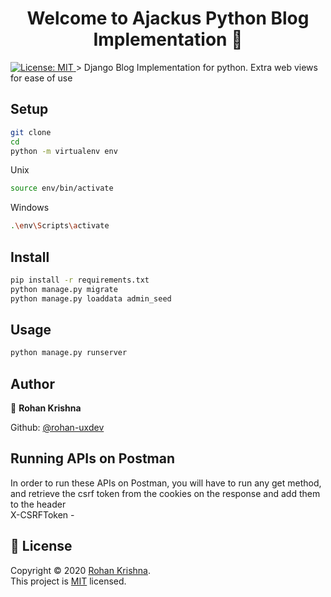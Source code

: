 <h1 align="center">Welcome to Ajackus Python Blog Implementation 👋</h1>
<p>
  <a href="https://opensource.org/licenses/MIT" target="_blank">
    <img alt="License: MIT" src="https://img.shields.io/badge/License-MIT-yellow.svg" />
  </a>
  > Django Blog Implementation for python. Extra web views for ease of use
</p>

## Setup

```sh
git clone 
cd 
python -m virtualenv env
```
Unix
```sh
source env/bin/activate
```
Windows
```sh
.\env\Scripts\activate
```
## Install

```sh
pip install -r requirements.txt
python manage.py migrate
python manage.py loaddata admin_seed
```

## Usage

```sh
python manage.py runserver
```

## Author

👤 **Rohan Krishna**

Github: [@rohan-uxdev](https://github.com/rohan-uxdev)

## Running APIs on Postman

In order to run these APIs on Postman, you will have to run any get method, and retrieve the csrf token from the cookies on the response and add them to the header<br/>
X-CSRFToken - 

## 📝 License

Copyright © 2020 [Rohan Krishna](https://github.com/rohan-uxdev).<br />
This project is [MIT](https://opensource.org/licenses/MIT) licensed.